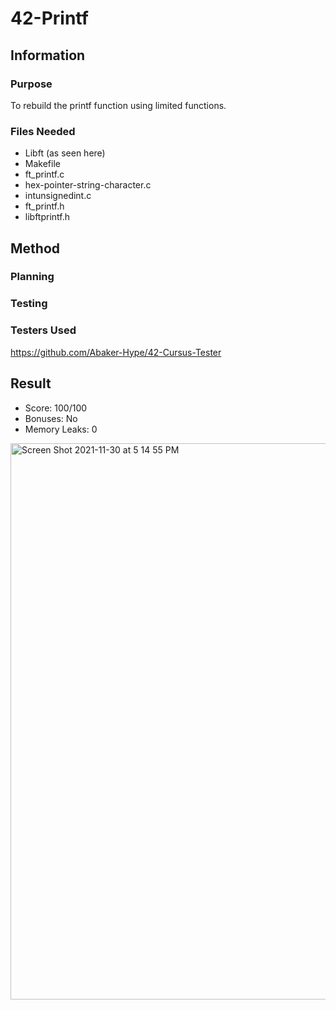 # 42-Printf
## Information

### Purpose

To rebuild the printf function using limited functions.
### Files Needed

- Libft (as seen here)
- Makefile
- ft_printf.c
- hex-pointer-string-character.c
- intunsignedint.c
- ft_printf.h
- libftprintf.h

## Method
### Planning
### Testing
### Testers Used
https://github.com/Abaker-Hype/42-Cursus-Tester
## Result

- Score: 100/100
- Bonuses: No
- Memory Leaks: 0

<img width="890" alt="Screen Shot 2021-11-30 at 5 14 55 PM" src="https://user-images.githubusercontent.com/88760123/143998973-30141345-3977-4837-8484-26d4a4d6bb0b.png">
